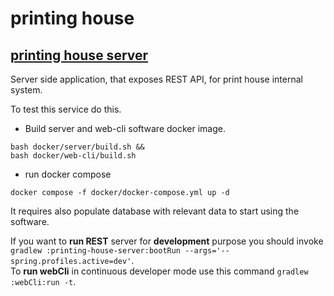 # printing house

## [printing house server](./printing-house-server/README.md)

Server side application, that exposes REST API, for print house internal system.

To test this service do this.
- Build server and web-cli software docker image.
```
bash docker/server/build.sh &&
bash docker/web-cli/build.sh
```
- run docker compose 
```
docker compose -f docker/docker-compose.yml up -d
```
It requires also populate database with relevant data to start using the software.

If you want to **run REST** server for **development** purpose you should invoke  
```gradlew :printing-house-server:bootRun --args='--spring.profiles.active=dev'```.  
To **run webCli** in continuous developer mode use this command
```gradlew :webCli:run -t```.